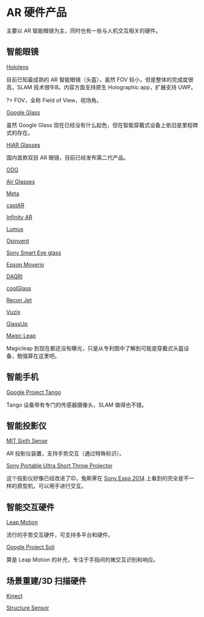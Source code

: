 # AR 硬件产品
主要以 AR 智能眼镜为主，同时也有一些与人机交互相关的硬件。

## 智能眼镜

[Hololens](https://www.microsoft.com/microsoft-hololens/en-us)

目前已知最成熟的 AR 智能眼镜（头盔），虽然 FOV 较小，但是整体的完成度很高，SLAM 技术很牛B。内容方面支持原生 Holographic app，扩展支持 UWP。

?> FOV，全称 Field of View，视场角。

[Google Glass](https://developers.google.com/glass/distribute/glass-at-work)

虽然 Google Glass 现在已经没有什么起色，但在智能穿戴式设备上依旧是里程碑式的存在。

[HiAR Glasses](https://www.hiscene.com/detail-glasses/)

国内首款双目 AR 眼镜，目前已经发布第二代产品。

[ODG](http://www.osterhoutgroup.com/home)

[Air Glasses](http://www.atheerair.com/smartglasses)

[Meta](https://www.metavision.com/)

[castAR](http://castar.com/)

[Infinity AR](http://www.infinityar.com/zh)

[Lumus](http://lumusvision.com/)

[Opinvent](http://www.optinvent.com/)

[Sony Smart Eye glass](https://developer.sonymobile.com/products/smarteyeglass/)

[Epson Moverio](https://epson.com/moverio-augmented-reality-smart-glasses)

[DAQRI](https://daqri.com/)

[coolGlass](http://www.coolglass.com/en/)

[Recon Jet](http://www.reconinstruments.com/products/jet/)

[Vuzix](https://www.vuzix.com/)

[GlassUp](http://www.glassup.net/en/)

[Magic Leap](https://www.magicleap.com/)

Magicleap 到现在都还没有曝光，只是从专利图中了解到可能是穿戴式头盔设备，勉强算在这里吧。


## 智能手机

[Google Project Tango](https://get.google.com/tango/)

Tango 设备带有专门的传感器摄像头，SLAM 做得也不错。

## 智能投影仪

[MIT Sixth Sense](http://www.pranavmistry.com/projects/sixthsense/)

AR 投影仪装置，支持手势交互（通过特殊标识）。

[Sony Portable Ultra Short Throw Projector](http://www.sony.com/electronics/projector/lspx-p1)

这个投影仪好像已经改进了ID，兔斯霁在 [Sony Expo 2014](https://zhuanlan.zhihu.com/p/19877079) 上看到的完全是不一样的原型机，可以用手进行交互。

## 智能交互硬件

[Leap Motion](https://www.leapmotion.com/)

流行的手势交互硬件，可支持多平台和硬件。

[Google Project Soli](https://atap.google.com/soli/)

算是 Leap Motion 的补充，专注于手指间的微交互识别和响应。

## 场景重建/3D 扫描硬件

[Kinect](https://developer.microsoft.com/en-us/windows/kinect)

[Structure Sensor](https://structure.io/)


